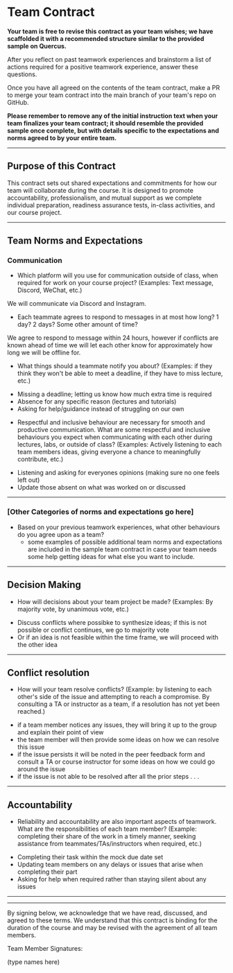 # Team Contract

**Your team is free to revise this contract as your team wishes; we have scaffolded it with a recommended structure similar to the provided sample on Quercus.**

After you reflect on past teamwork experiences and brainstorm a list of actions required for a positive teamwork experience, answer these questions. 

Once you have all agreed on the contents of the team contract, make a PR to merge your team contract into the main branch of your team's repo on GitHub.

**Please remember to remove any of the initial instruction text when your team finalizes your team contract; it should resemble the provided sample once complete, but with details specific to the expectations and norms agreed to by your entire team.**

---
## Purpose of this Contract

This contract sets out shared expectations and commitments for how our team will collaborate during the course. It is designed to promote accountability, professionalism, and mutual support as we complete individual preparation, readiness assurance tests, in-class activities, and our course project.

---
## Team Norms and Expectations

### Communication

* Which platform will you use for communication outside of class, when required for work on your course project? (Examples: Text message, Discord, WeChat, etc.)

We will communicate via Discord and Instagram.

* Each teammate agrees to respond to messages in at most how long? 1 day? 2 days? Some other amount of time? 

We agree to respond to message within 24 hours, however if conflicts are known ahead of time we will let each other know for approximately how long we will be offline for.

* What things should a teammate notify you about? (Examples: if they think they won't be able to meet a deadline, if they have to miss lecture, etc.)

- Missing a deadline; letting us know how much extra time is required
- Absence for any specific reason (lectures and tutorials)
- Asking for help/guidance instead of struggling on our own

* Respectful and inclusive behaviour are necessary for smooth and productive communication. What are some respectful and inclusive behaviours you expect when communicating with each other during lectures, labs, or outside of class? (Examples: Actively listening to each team members ideas, giving everyone a chance to meaningfully contribute, etc.)

- Listening and asking for everyones opinions (making sure no one feels left out)
- Update those absent on what was worked on or discussed

---

### [Other Categories of norms and expectations go here]

* Based on your previous teamwork experiences, what other behaviours do you agree upon as a team?
    - some examples of possible additional team norms and expectations are included in the sample team contract in case your team needs some help getting ideas for what else you want to include.

---

## Decision Making

* How will decisions about your team project be made? (Examples: By majority vote, by unanimous vote, etc.)
- Discuss conflicts where possibke to synthesize ideas; if this is not possible or conflict continues, we go to majority vote
- Or if an idea is not feasible within the time frame, we will proceed with the other idea

---
## Conflict resolution

* How will your team resolve conflicts? (Example: by listening to each other's side of the issue and attempting to reach a compromise. By consulting a TA or instructor as a team, if a resolution has not yet been reached.)
- if a team member notices any issues, they will bring it up to the group and explain their point of view
- the team member will then provide some ideas on how we can resolve this issue
- if the issue persists it will be noted in the peer feedback form and consult a TA or course instructor for some ideas on how we could go around the issue
- if the issue is not able to be resolved after all the prior steps . . .

---

## Accountability

* Reliability and accountability are also important aspects of teamwork. What are the responsibilities of each team member? (Example: completing their share of the work in a timely manner, seeking assistance from teammates/TAs/instructors when required, etc.)
- Completing their task within the mock due date set
- Updating team members on any delays or issues that arise when completing their part
- Asking for help when required rather than staying silent about any issues

---

---

By signing below, we acknowledge that we have read, discussed, and agreed to these terms. We understand that this contract is binding for the duration of the course and may be revised with the agreement of all team members.

Team Member Signatures:

(type names here)
